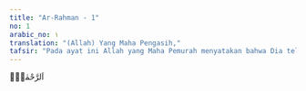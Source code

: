 ```yaml
---
title: "Ar-Rahman - 1"
no: 1
arabic_no: ١
translation: "(Allah) Yang Maha Pengasih,"
tafsir: "Pada ayat ini Allah yang Maha Pemurah menyatakan bahwa Dia telah mengajarkan Al-Qur'an kepada Muhammad saw yang selanjutnya diajarkannya ke umatnya. Ayat ini turun sebagai bantahan bagi penduduk Mekah yang mengatakan: \n\nSesungguhnya Al-Qur'an itu hanya diajarkan oleh seorang manusia kepadanya (Muhammad). (an-Nahl/16: 103) \n\nOleh karena isi ayat ini mengungkapkan beberapa nikmat Allah atas hamba-Nya, maka surah ini dimulai dengan menyebut nikmat yang paling besar faedahnya dan paling banyak manfaatnya bagi hamba-Nya, yaitu nikmat mengajarkan Al-Qur'an kepada manusia. Hal itu karena manusia dengan mengikuti ajaran Al-Qur'an akan berbahagia di dunia dan di akhirat dan dengan berpegang teguh pada petunjuk-petunjuk-Nya akan tercapai tujuan di kedua tempat tersebut. Al-Qur'an adalah induk kitab-kitab samawi yang diturunkan melalui makhluk Allah yang terbaik di bumi ini yaitu Nabi Muhammad saw."
---
```


اَلرَّحْمٰنُۙ  
